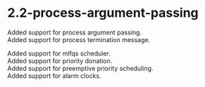 # 2.2-process-argument-passing

Added support for process argument passing. <br>
Added support for process termination message.

Added support for mlfqs scheduler. <br>
Added support for priority donation. <br>
Added support for preemptive priority scheduling. <br>
Added support for alarm clocks.
